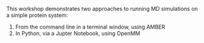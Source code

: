 This workshop demonstrates two approaches to running MD simulations on a simple protein system:

1. From the command line in a terminal window, using AMBER
2. In Python, via a Jupter Notebook, using OpenMM

